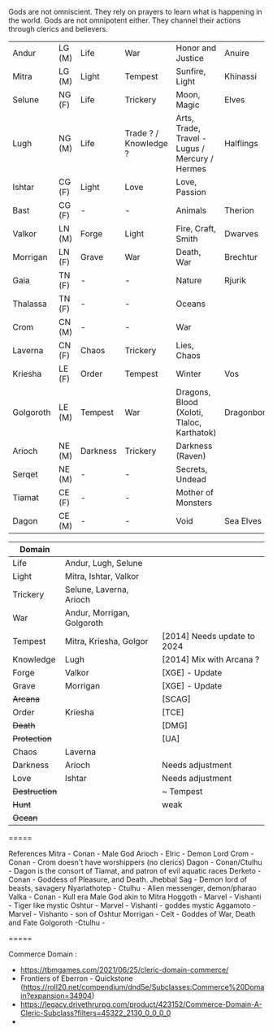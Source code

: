 Gods are not omniscient. They rely on prayers to learn what is happening in the world.
Gods are not omnipotent either. They channel their actions through clerics and believers.


|           |        |          |                          |                                                |            |            |
| --------- | ------ | -------- | ------------------------ | ---------------------------------------------- | ---------- | ---------- |
| Andur     | LG (M) | Life     | War                      | Honor and Justice                              | Anuire     |            |
| Mitra     | LG (M) | Light    | Tempest                  | Sunfire, Light                                 | Khinassi   |            |
| Selune    | NG (F) | Life     | Trickery                 | Moon, Magic                                    | Elves      |            |
| Lugh      | NG (M) | Life     | Trade ? /<br>Knowledge ? | Arts, Trade, Travel - Lugus / Mercury / Hermes | Halflings  | Bards      |
| Ishtar    | CG (F) | Light    | Love                     | Love, Passion                                  |            |            |
| Bast      | CG (F) | -        | -                        | Animals                                        | Therion    | Rangers    |
| Valkor    | LN (M) | Forge    | Light                    | Fire, Craft, Smith                             | Dwarves    |            |
| Morrigan  | LN (F) | Grave    | War                      | Death, War                                     | Brechtur   |            |
| Gaia      | TN (F) | -        | -                        | Nature                                         | Rjurik     | Druids     |
| Thalassa  | TN (F) | -        | -                        | Oceans                                         |            | Sea Druids |
| Crom      | CN (M) | -        | -                        | War                                            |            |            |
| Laverna   | CN (F) | Chaos    | Trickery                 | Lies, Chaos                                    |            |            |
| Kriesha   | LE (F) | Order    | Tempest                  | Winter                                         | Vos        |            |
| Golgoroth | LE (M) | Tempest  | War                      | Dragons, Blood (Xoloti, Tlaloc, Karthatok)     | Dragonborn |            |
| Arioch    | NE (M) | Darkness | Trickery                 | Darkness (Raven)                               |            |            |
| Serqet    | NE (M) | -        | -                        | Secrets, Undead                                |            | Warlocks   |
| Tiamat    | CE (F) | -        | -                        | Mother of Monsters                             |            |            |
| Dagon     | CE (M) | -        | -                        | Void                                           | Sea Elves  | Warlocks   |


| Domain          |                            |                             |
| --------------- | -------------------------- | --------------------------- |
| Life            | Andur, Lugh, Selune        |                             |
| Light           | Mitra, Ishtar, Valkor      |                             |
| Trickery        | Selune, Laverna, Arioch    |                             |
| War             | Andur, Morrigan, Golgoroth |                             |
| Tempest         | Mitra, Kriesha, Golgor     | [2014] Needs update to 2024 |
| Knowledge       | Lugh                       | [2014] Mix with Arcana ?    |
| Forge           | Valkor                     | [XGE] - Update              |
| Grave           | Morrigan                   | [XGE] - Update              |
| ~~Arcana~~      |                            | [SCAG]                      |
| Order           | Kriesha                    | [TCE]                       |
| ~~Death~~       |                            | [DMG]                       |
| ~~Protection~~  |                            | [UA]                        |
| Chaos           | Laverna                    |                             |
| Darkness        | Arioch                     | Needs adjustment            |
| Love            | Ishtar                     | Needs adjustment            |
| ~~Destruction~~ |                            | ~ Tempest                   |
| ~~Hunt~~        |                            | weak                        |
| ~~Ocean~~       |                            |                             |




=====

References
Mitra - Conan - Male God
Arioch - Elric - Demon Lord
Crom - Conan - Crom doesn't have worshippers (no clerics)
Dagon - Conan/Ctulhu - Dagon is the consort of Tiamat, and patron of evil aquatic races
Derketo - Conan - Goddess of Pleasure, and Death. 
Jhebbal Sag - Demon lord of beasts, savagery
Nyarlathotep - Ctulhu - Alien messenger, demon/pharao
Valka - Conan - Kull era Male God akin to Mitra
Hoggoth - Marvel - Vishanti - Tiger like mystic
Oshtur - Marvel - Vishanti - goddes mystic
Aggamoto - Marvel - Vishanto - son of Oshtur
Morrigan - Celt - Goddes of War, Death and Fate
Golgoroth -Ctulhu -  

=====

Commerce Domain : 
- https://tbmgames.com/2021/06/25/cleric-domain-commerce/
- Frontiers of Eberron - Quickstone (https://roll20.net/compendium/dnd5e/Subclasses:Commerce%20Domain?expansion=34904)
- https://legacy.drivethrurpg.com/product/423152/Commerce-Domain-A-Cleric-Subclass?filters=45322_2130_0_0_0_0
- 